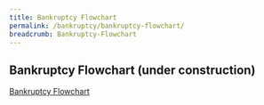 ```yaml
---
title: Bankruptcy Flowchart
permalink: /bankruptcy/bankruptcy-flowchart/
breadcrumb: Bankruptcy-Flowchart
---
```

Bankruptcy Flowchart (under construction)
---

[Bankruptcy Flowchart](/files/BankruptcyFlowchart.pdf) <br>